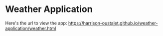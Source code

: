 # Weather Application

Here's the url to view the app: https://harrison-oustalet.github.io/weather-application/weather.html
